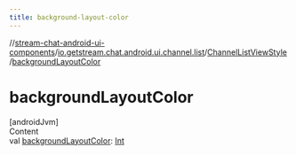 ```yaml
---
title: background-layout-color
---
```

//[stream-chat-android-ui-components](../../../index.md)/[io.getstream.chat.android.ui.channel.list](../index.md)/[ChannelListViewStyle](index.md)/[backgroundLayoutColor](backgroundLayoutColor.md)



# backgroundLayoutColor  
[androidJvm]  
Content  
val [backgroundLayoutColor](backgroundLayoutColor.md): [Int](https://kotlinlang.org/api/latest/jvm/stdlib/kotlin/-int/index.html)  



